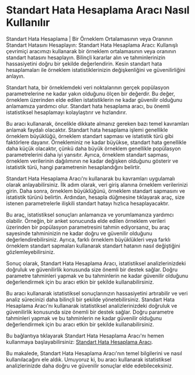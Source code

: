Standart Hata Hesaplama Aracı Nasıl Kullanılır
==============================================

Standart Hata Hesaplama | Bir Örneklem Ortalamasının veya Oranının Standart Hatasını Hesaplayın: Standart Hata Hesaplama Aracı: Kullanışlı çevrimiçi aracımızı kullanarak bir örneklem ortalamasının veya oranının standart hatasını hesaplayın. Bilinçli kararlar alın ve tahminlerinizin hassasiyetini doğru bir şekilde değerlendirin. Kesin standart hata hesaplamaları ile örneklem istatistiklerinizin değişkenliğini ve güvenilirliğini anlayın.

Standart hata, bir örneklemdeki veri noktalarının gerçek popülasyon parametrelerine ne kadar yakın olduğunu ölçen bir değerdir. Bu değer, örneklem üzerinden elde edilen istatistiklerin ne kadar güvenilir olduğunu anlamamıza yardımcı olur. Standart hata hesaplama aracı, bu önemli istatistiksel hesaplamayı kolaylaştırır ve hızlandırır.

Bu aracı kullanarak, öncelikle dikkate almanız gereken bazı temel kavramları anlamak faydalı olacaktır. Standart hata hesaplama işlemi genellikle örneklem büyüklüğü, örneklem standart sapması ve istatistik türü gibi faktörlere dayanır. Örnekleminiz ne kadar büyükse, standart hata genellikle daha küçük olacaktır, çünkü daha büyük örneklem genellikle popülasyon parametrelerini daha iyi yansıtır. Ayrıca, örneklem standart sapması, örneklem verilerinin dağılımının ne kadar değişken olduğunu gösterir ve istatistik türü, hangi parametrenin hesaplandığını belirtir.

Standart Hata Hesaplama Aracı'nı kullanarak bu kavramları uygulamalı olarak anlayabilirsiniz. İlk adım olarak, veri giriş alanına örneklem verilerinizi girin. Daha sonra, örneklem büyüklüğünü, örneklem standart sapmasını ve istatistik türünü belirtin. Ardından, hesapla düğmesine tıklayarak araç, size istenen parametrelerle ilişkili standart hatayı hızlıca hesaplayacaktır.

Bu araç, istatistiksel sonuçları anlamanıza ve yorumlamanıza yardımcı olabilir. Örneğin, bir anket sonucunda elde edilen örneklem verileri üzerinden bir popülasyon parametresini tahmin ediyorsanız, bu araç sayesinde tahmininizin ne kadar doğru ve güvenilir olduğunu değerlendirebilirsiniz. Ayrıca, farklı örneklem büyüklükleri veya farklı örneklem standart sapmaları kullanarak standart hatanın nasıl değiştiğini gözlemleyebilirsiniz.

Sonuç olarak, Standart Hata Hesaplama Aracı, istatistiksel analizlerinizdeki doğruluk ve güvenilirlik konusunda size önemli bir destek sağlar. Doğru parametre tahminleri yapmak ve bu tahminlerin ne kadar güvenilir olduğunu değerlendirmek için bu aracı etkin bir şekilde kullanabilirsiniz.

Bu aracı kullanarak istatistiksel sonuçlarınızın hassasiyetini artırabilir ve veri analiz sürecinizi daha bilinçli bir şekilde yönetebilirsiniz. Standart Hata Hesaplama Aracı'nı kullanarak istatistiksel analizlerinizdeki doğruluk ve güvenilirlik konusunda size önemli bir destek sağlar. Doğru parametre tahminleri yapmak ve bu tahminlerin ne kadar güvenilir olduğunu değerlendirmek için bu aracı etkin bir şekilde kullanabilirsiniz.

Bu bağlantıya tıklayarak Standart Hata Hesaplama Aracı'nı hemen kullanmaya başlayabilirsiniz: [Standart Hata Hesaplama Aracı](https://www.onlinecalculatorsfree.com/tr/math/standard-error-calculator.html).

Bu makalede, Standart Hata Hesaplama Aracı'nın temel bilgilerini ve nasıl kullanılacağını ele aldık. Umuyoruz ki, bu aracı kullanarak istatistiksel analizlerinizde daha doğru ve güvenilir sonuçlar elde edebileceksiniz.